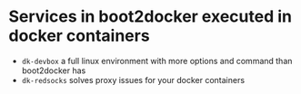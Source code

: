 # Services in boot2docker executed in docker containers

- ```dk-devbox``` a full linux environment with more options and command than boot2docker has
- ```dk-redsocks``` solves proxy issues for your docker containers